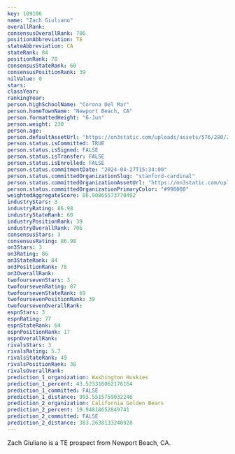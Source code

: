 ```yaml
---
key: 109106
name: "Zach Giuliano"
overallRank: 
consensusOverallRank: 706
positionAbbreviation: TE
stateAbbreviation: CA
stateRank: 84
positionRank: 78
consensusStateRank: 60
consensusPositionRank: 39
nilValue: 0
stars: 
classYear: 
rankingYear: 
person.highSchoolName: "Corona Del Mar"
person.homeTownName: "Newport Beach, CA"
person.formattedHeight: "6-Jun"
person.weight: 230
person.age: 
person.defaultAssetUrl: "https://on3static.com/uploads/assets/576/280/280576.png"
person.status.isCommitted: TRUE
person.status.isSigned: FALSE
person.status.isTransfer: FALSE
person.status.isEnrolled: FALSE
person.status.commitmentDate: "2024-04-27T15:34:00"
person.status.committedOrganizationSlug: "stanford-cardinal"
person.status.committedOrganizationAssetUrl: "https://on3static.com/uploads/assets/255/150/150255.svg"
person.status.committedOrganizationPrimaryColor: "#990000"
weightedAggregateScore: 86.90865573770492
industryStars: 3
industryRating: 86.98
industryStateRank: 60
industryPositionRank: 39
industryOverallRank: 706
consensusStars: 3
consensusRating: 86.98
on3Stars: 3
on3Rating: 86
on3StateRank: 84
on3PositionRank: 78
on3OverallRank: 
twofoursevenStars: 3
twofoursevenRating: 87
twofoursevenStateRank: 69
twofoursevenPositionRank: 39
twofoursevenOverallRank: 
espnStars: 3
espnRating: 77
espnStateRank: 64
espnPositionRank: 17
espnOverallRank: 
rivalsStars: 3
rivalsRating: 5.7
rivalsStateRank: 49
rivalsPositionRank: 38
rivalsOverallRank: 
prediction_1_organization: Washington Huskies
prediction_1_percent: 43.523316062176164
prediction_1_committed: FALSE
prediction_1_distance: 993.5515759032246
prediction_2_organization: California Golden Bears
prediction_2_percent: 19.94818652849741
prediction_2_committed: FALSE
prediction_2_distance: 383.2638133240928
---
```

Zach Giuliano is a TE prospect from Newport Beach, CA.